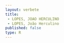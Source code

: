 ```yaml
---
layout: verbete
title:
 - LOPES, JOAO HERCULINO
 - LOPES, João Herculino
published: false
type: R
---
```


